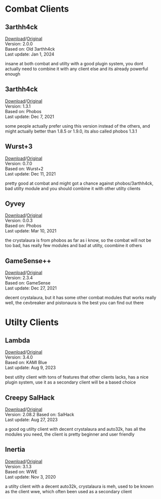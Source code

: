 # Combat Clients  
  
## 3arthh4ck  
[Download](https://github.com/smallbing87/good-anarchy-clients-archive/raw/main/3arthh4ck-2.0.0.jar)/[Original](https://github.com/3arthh4ckDevelopment/3arthh4ck-Client/releases/tag/2.0.0)  
Version: 2.0.0  
Based on: Old 3arthh4ck  
Last update: Jan 1, 2024  
  
insane at both combat and utilty with a good plugin system, you dont actually need to combine it with any client else and its already powerful enough  
  
## 3arthh4ck  
[Download](https://github.com/smallbing87/good-anarchy-clients-archive/raw/main/3arthh4ck-1.3.1.jar)/[Original](https://github.com/colorblindness/3arthh4ck/releases/tag/latest)  
Version: 1.3.1  
Based on: Phobos  
Last update: Dec 7, 2021  
  
some people actually prefer using this version instead of the others, and might actually better than 1.8.5 or 1.9.0, its also called phobos 1.3.1  
  
## Wurst+3  
[Download](https://github.com/smallbing87/good-anarchy-clients-archive/raw/main/wurst-plus-three-0.7.0.jar)/[Original](https://github.com/WurstPlus/wurst-plus-three/releases/tag/0.7.0)  
Version: 0.7.0  
Based on: Wurst+2  
Last update: Dec 11, 2021  
  
pretty good at combat and might got a chance against phobos/3arthh4ck, bad utilty module and you should combine it with other utilty clients  
  
## Oyvey  
[Download](https://github.com/smallbing87/good-anarchy-clients-archive/raw/main/alpha432-0.0.3.jar)/[Original](https://web.archive.org/web/20220719144932/https://github.com/The-Gopro336-Archive/OyVey_Rewrite-BUILDABLE_SRC)  
Version: 0.0.3  
Based on: Phobos  
Last update: Mar 10, 2021  
  
the crystalaura is from phobos as far as i know, so the combat will not be too bad, has really few modules and bad at utilty, coombine it others  
  
## GameSense++  
[Download](https://github.com/smallbing87/good-anarchy-clients-archive/raw/main/gsplusplus-final.jar)/[Original](https://github.com/TechAle/gsplusplus/releases/tag/final)  
Version: 2.3.4  
Based on: GameSense  
Last update: Dec 27, 2021  
  
decent crystalaura, but it has some other combat modules that works really well, the cevbreaker and pistonaura is the best you can find out there  
  
# Utilty Clients  
  
## Lambda  
[Download](https://github.com/smallbing87/good-anarchy-clients-archive/raw/main/lambda-3.4.0.jar)/[Original](https://github.com/lambda-client/lambda/releases/tag/3.4.0)  
Version: 3.4.0  
Based on: KAMI Blue  
Last update: Aug 9, 2023  
  
best utilty client with tons of features that other clients lacks, has a nice plugin system, use it as a secondary client will be a based choice
  
## Creepy SalHack  
[Download](https://github.com/smallbing87/good-anarchy-clients-archive/raw/main/creepy-salhack-2.08.2.jar)/[Original](https://github.com/CreepyOrb924/creepy-salhack/releases/tag/v2.08.2)  
Version: 2.08.2 
Based on: SalHack  
Last update: Aug 27, 2023  
  
a good og utilty client with decent crystalaura and auto32k, has all the modules you need, the client is pretty beginner and user friendly
  
## Inertia  
[Download](https://github.com/smallbing87/good-anarchy-clients-archive/raw/main/inertia-3.1.3-1.12.2.jar)/[Original](https://inertiaclient.com/download%20retriever/DownloadRetrieverManualTest.php?MinecraftVersion=1.12.2%20forge)  
Version: 3.1.3  
Based on: WWE  
Last update: Nov 3, 2020
  
a utilty client with a decent auto32k, crystalaura is meh, used to be known as the client wwe, which often been used as a secondary client
